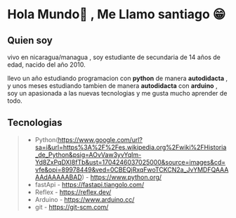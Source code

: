# Hola Mundo👋 , Me Llamo santiago 😁

<!--
**santyjL/santyjL** is a ✨ _special_ ✨ repository because its `README.md` (this file) appears on your GitHub profile.

Here are some ideas to get you started:

- 🔭 I’m currently working on ...
- 🌱 I’m currently learning ...
- 👯 I’m looking to collaborate on ...
- 🤔 I’m looking for help with ...
- 💬 Ask me about ...
- 📫 How to reach me: ...
- 😄 Pronouns: ...
- ⚡ Fun fact: ...
-->

## Quien soy
vivo en nicaragua/managua , soy estudiante de secundaria de 14 años de edad, nacido del año 2010.

llevo un año estudiando programacion con **python** de manera __autodidacta__ , y unos meses estudiando tambien de manera __autodidacta__ con __arduino__ , soy un apasionada a las nuevas tecnologias y me gusta mucho aprender de todo.

## Tecnologias

> - Python(https://www.google.com/url?sa=i&url=https%3A%2F%2Fes.wikipedia.org%2Fwiki%2FHistoria_de_Python&psig=AOvVaw3yvYqIm-Yd8ZxPqDXI8fTb&ust=1704246037025000&source=images&cd=vfe&opi=89978449&ved=0CBEQjRxqFwoTCKCN2a_JvYMDFQAAAAAdAAAAABAD) - https://www.python.org/
> - fastApi - https://fastapi.tiangolo.com/
> - Reflex - https://reflex.dev/
> - Arduino - https://www.arduino.cc/
> - git - https://git-scm.com/


